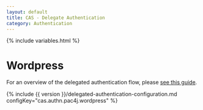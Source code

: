 ```yaml
---
layout: default
title: CAS - Delegate Authentication
category: Authentication
---
```


{% include variables.html %}

# Wordpress

For an overview of the delegated authentication flow, please [see this guide](Delegate-Authentication.html).

{% include {{ version }}/delegated-authentication-configuration.md configKey="cas.authn.pac4j.wordpress" %}
